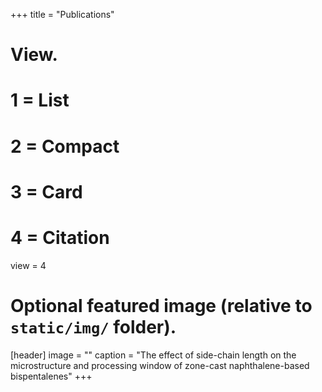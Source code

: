 +++
title = "Publications"

# View.
#   1 = List
#   2 = Compact
#   3 = Card
#   4 = Citation
view = 4

# Optional featured image (relative to `static/img/` folder).
[header]
image = ""
caption = "The effect of side-chain length on the microstructure and processing window of zone-cast naphthalene-based bispentalenes"
+++
